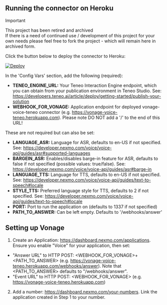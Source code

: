 ## Running the connector on Heroku

> [!IMPORTANT]
> This project has been retired and archived  
> If there is a need of continued use / development of this project for your own needs please feel free to fork the project - which will remain here in archived form.

Click the button below to deploy the connector to Heroku:

[![Deploy](https://www.herokucdn.com/deploy/button.svg?classes=noborder)](https://heroku.com/deploy?template=https://github.com/carmendelsolar/vonage-voice-teneo)

In the 'Config Vars' section, add the following (required):
* **TENEO_ENGINE_URL:** Your Teneo Interaction Engine endpoint, which you can obtain from your publication environment in Teneo Studio. See: https://developers.teneo.ai/article/deploy/getting-started/publish-your-solution
* **WEBHOOK_FOR_VONAGE:** Application endpoint for deployed vonage-voice-teneo connector (e.g. https://vonage-voice-teneo.herokuapp.com). Please note DO NOT add a '/' to the end of this URL!

These are not required but can also be set:
* **LANGUAGE_ASR:** Language for ASR, defaults to en-US if not specified. See: https://developer.nexmo.com/voice/voice-api/guides/asr#supported-languages
* **BARGEIN_ASR:** Enables/disables barge-in feature for ASR, defaults to false if not specified (possible values: true/false). See: https://developer.nexmo.com/voice/voice-api/guides/asr#barge-in
* **LANGUAGE_TTS:** Language for TTS, defaults to en-US if not specified. See: https://developer.nexmo.com/voice/voice-api/guides/text-to-speech#locale
* **STYLE_TTS:** Preferred language style for TTS, defaults to 2 if not specified. See: https://developer.nexmo.com/voice/voice-api/guides/text-to-speech#locale
* **PORT:** Port to run the application on (defaults to 1337 if not specified)
* **PATH_TO_ANSWER:** Can be left empty. Defaults to '/webhooks/answer'

## Setting up Vonage

1. Create an Application: https://dashboard.nexmo.com/applications.  Ensure you enable "Voice" for your application, then set:
* "Answer URL" to HTTP POST: <WEBHOOK_FOR_VONAGE>+<PATH_TO_ANSWER> (e.g. https://vonage-voice-teneo.herokuapp.com/webhooks/answer). Note that <PATH_TO_ANSWER> defaults to "/webhooks/answer".
* "Event URL" to HTTP POST: <WEBHOOK_FOR_VONAGE> (e.g. https://vonage-voice-teneo.herokuapp.com)
2. Add a number: https://dashboard.nexmo.com/your-numbers.  Link the application created in Step 1 to your number.
